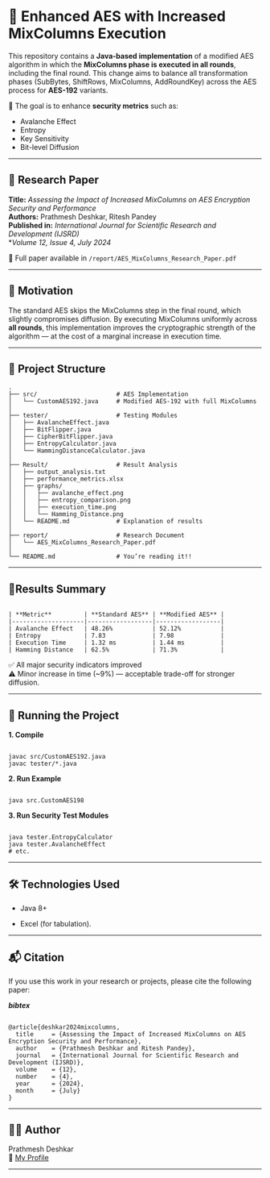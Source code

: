 # 🔐 Enhanced AES with Increased MixColumns Execution

This repository contains a **Java-based implementation** of a modified AES algorithm in which the **MixColumns phase is executed in all rounds**, including the final round. This change aims to balance all transformation phases (SubBytes, ShiftRows, MixColumns, AddRoundKey) across the AES process for **AES-192** variants.

📌 The goal is to enhance **security metrics** such as:
- Avalanche Effect
- Entropy
- Key Sensitivity
- Bit-level Diffusion

---

## 📄 Research Paper

**Title:** *Assessing the Impact of Increased MixColumns on AES Encryption Security and Performance*  
**Authors:** Prathmesh Deshkar, Ritesh Pandey  
**Published in:** *International Journal for Scientific Research and Development (IJSRD)*  
**Volume 12, Issue 4, July 2024*

📄 Full paper available in `/report/AES_MixColumns_Research_Paper.pdf`

---

## 🧠 Motivation

The standard AES skips the MixColumns step in the final round, which slightly compromises diffusion. By executing MixColumns uniformly across **all rounds**, this implementation improves the cryptographic strength of the algorithm — at the cost of a marginal increase in execution time.

---

## 📁 Project Structure

```plaintext
.
├── src/                      # AES Implementation
│   └── CustomAES192.java     # Modified AES-192 with full MixColumns
│
├── tester/                   # Testing Modules
│   ├── AvalancheEffect.java
│   ├── BitFlipper.java
│   ├── CipherBitFlipper.java
│   ├── EntropyCalculator.java
│   └── HammingDistanceCalculator.java
│
├── Result/                   # Result Analysis
│   ├── output_analysis.txt
│   ├── performance_metrics.xlsx
│   ├── graphs/
│   │   ├── avalanche_effect.png
│   │   ├── entropy_comparison.png
│   │   ├── execution_time.png
│   │   └── Hamming_Distance.png
│   └── README.md             # Explanation of results
│
├── report/                   # Research Document
│   └── AES_MixColumns_Research_Paper.pdf
│         
└── README.md                 # You’re reading it!!

```

---

## 🧪Results Summary

```plaintext

| **Metric**         | **Standard AES** | **Modified AES** |
|--------------------|------------------|------------------|
| Avalanche Effect   | 48.26%           | 52.12%           |
| Entropy            | 7.83             | 7.98             |
| Execution Time     | 1.32 ms          | 1.44 ms          |
| Hamming Distance   | 62.5%            | 71.3%            |

```

✅ All major security indicators improved <br>
⚠️ Minor increase in time (~9%) — acceptable trade-off for stronger diffusion.

---

## 🚀 Running the Project

**1. Compile**

```plaintext

javac src/CustomAES192.java
javac tester/*.java

```

**2. Run Example**

```plaintext

java src.CustomAES198

```

**3. Run Security Test Modules**

```plaintext

java tester.EntropyCalculator
java tester.AvalancheEffect
# etc.

```

---

## 🛠 Technologies Used

- Java 8+

- Excel (for tabulation).

---

## 📬 Citation

If you use this work in your research or projects, please cite the following paper:

***bibtex***

```plaintext

@article{deshkar2024mixcolumns,
  title     = {Assessing the Impact of Increased MixColumns on AES Encryption Security and Performance},
  author    = {Prathmesh Deshkar and Ritesh Pandey},
  journal   = {International Journal for Scientific Research and Development (IJSRD)},
  volume    = {12},
  number    = {4},
  year      = {2024},
  month     = {July}
}

```

---

## 🙋‍♂️ Author
Prathmesh Deshkar <br>
🔗 [My Profile](https://github.com/Prathmesh-D)

---
